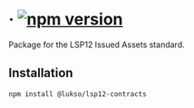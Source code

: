 # &middot; [![npm version](https://img.shields.io/npm/v/@lukso/lsp12-contracts.svg?style=flat)](https://www.npmjs.com/package/@lukso/lsp12-contracts)

Package for the LSP12 Issued Assets standard.

## Installation

```bash
npm install @lukso/lsp12-contracts
```
